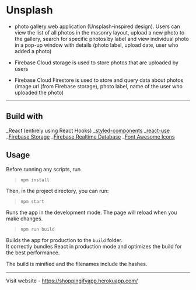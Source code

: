 # Unsplash

- photo gallery web application (Unsplash-inspired design). Users can view the list of all photos in the masonry layout, upload a new photo to the gallery, search for specific photos by label and view individual photo in a pop-up window with details (photo label, upload date, user who added a photo)

- Firebase Cloud storage is used to store photos that are uploaded by users

- Firebase Cloud Firestore is used to store and query data about photos (image url (from Firebase storage), photo label, name of the user who uploaded the photo)

---

## Build with

_React (entirely using React Hooks)
_[styled-components](https://styled-components.com/docs)
_[react-use](https://www.npmjs.com/package/react-use)
_[Firebase Storage](https://firebase.google.com/products/storage)
_[Firebase Realtime Database](https://firebase.google.com/products/firestore)
_[Font Awesome Icons](https://fontawesome.com/)

## Usage

Before running any scripts, run

> `npm install`

Then, in the project directory, you can run:

> `npm start`

Runs the app in the development mode. The page will reload when you make changes.

> `npm run build`

Builds the app for production to the `build` folder.\
It correctly bundles React in production mode and optimizes the build for the best performance.

The build is minified and the filenames include the hashes.

---

Visit website - https://shoppingifyapp.herokuapp.com/
